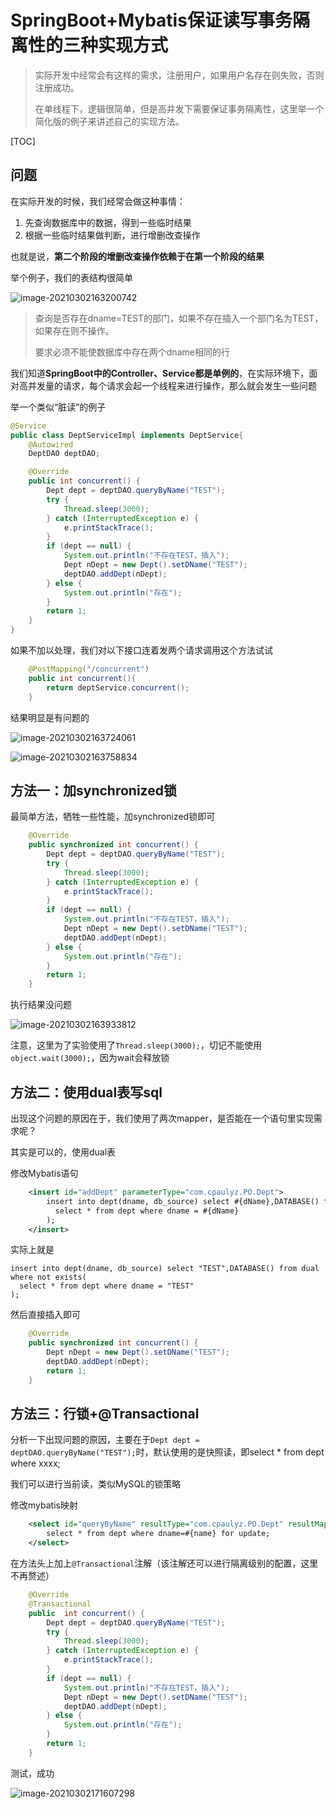 # SpringBoot+Mybatis保证读写事务隔离性的三种实现方式

> 实际开发中经常会有这样的需求，注册用户，如果用户名存在则失败，否则注册成功。
>
> 在单线程下，逻辑很简单，但是高并发下需要保证事务隔离性，这里举一个简化版的例子来讲述自己的实现方法。

[TOC]



## 问题

在实际开发的时候，我们经常会做这种事情：

1. 先查询数据库中的数据，得到一些临时结果
2. 根据一些临时结果做判断，进行增删改查操作

也就是说，**第二个阶段的增删改查操作依赖于在第一个阶段的结果**

举个例子，我们的表结构很简单

![image-20210302163200742](https://cyzblog.oss-cn-beijing.aliyuncs.com/image-20210302163200742.png)

> 查询是否存在dname=TEST的部门，如果不存在插入一个部门名为TEST，如果存在则不操作。
>
> 要求必须不能使数据库中存在两个dname相同的行

我们知道**SpringBoot中的Controller、Service都是单例的**，在实际环境下，面对高并发量的请求，每个请求会起一个线程来进行操作，那么就会发生一些问题

举一个类似“脏读”的例子

```java
@Service
public class DeptServiceImpl implements DeptService{
    @Autowired
    DeptDAO deptDAO;

    @Override
    public int concurrent() {
        Dept dept = deptDAO.queryByName("TEST");
        try {
            Thread.sleep(3000);
        } catch (InterruptedException e) {
            e.printStackTrace();
        }
        if (dept == null) {
            System.out.println("不存在TEST，插入");
            Dept nDept = new Dept().setDName("TEST");
            deptDAO.addDept(nDept);
        } else {
            System.out.println("存在");
        }
        return 1;
    }
}
```

如果不加以处理，我们对以下接口连着发两个请求调用这个方法试试

```java
    @PostMapping("/concurrent")
    public int concurrent(){
        return deptService.concurrent();
    }
```

结果明显是有问题的

![image-20210302163724061](https://cyzblog.oss-cn-beijing.aliyuncs.com/image-20210302163724061.png)

![image-20210302163758834](https://cyzblog.oss-cn-beijing.aliyuncs.com/image-20210302163758834.png)

## 方法一：加synchronized锁

最简单方法，牺牲一些性能，加synchronized锁即可

```java
    @Override
    public synchronized int concurrent() {
        Dept dept = deptDAO.queryByName("TEST");
        try {
            Thread.sleep(3000);
        } catch (InterruptedException e) {
            e.printStackTrace();
        }
        if (dept == null) {
            System.out.println("不存在TEST，插入");
            Dept nDept = new Dept().setDName("TEST");
            deptDAO.addDept(nDept);
        } else {
            System.out.println("存在");
        }
        return 1;
    }
```

执行结果没问题

![image-20210302163933812](https://cyzblog.oss-cn-beijing.aliyuncs.com/image-20210302163933812.png)

注意，这里为了实验使用了`Thread.sleep(3000);`，切记不能使用`object.wait(3000);`，因为wait会释放锁

## 方法二：使用dual表写sql

出现这个问题的原因在于，我们使用了两次mapper，是否能在一个语句里实现需求呢？

其实是可以的，使用dual表

修改Mybatis语句

```xml
    <insert id="addDept" parameterType="com.cpaulyz.PO.Dept">
        insert into dept(dname, db_source) select #{dName},DATABASE() from dual where not exists(
          select * from dept where dname = #{dName}
        );
    </insert>
```

实际上就是

```mysql
insert into dept(dname, db_source) select "TEST",DATABASE() from dual where not exists(
  select * from dept where dname = "TEST"
);
```

然后直接插入即可

```java
    @Override
    public synchronized int concurrent() {
        Dept nDept = new Dept().setDName("TEST");
        deptDAO.addDept(nDept);
        return 1;
    }
```

## 方法三：行锁+@Transactional

分析一下出现问题的原因，主要在于`Dept dept = deptDAO.queryByName("TEST");`时，默认使用的是快照读，即select * from dept where xxxx;

我们可以进行当前读，类似MySQL的锁策略

修改mybatis映射

```xml
    <select id="queryByName" resultType="com.cpaulyz.PO.Dept" resultMap="DeptMap">
        select * from dept where dname=#{name} for update;
    </select>
```

在方法头上加上`@Transactional`注解（该注解还可以进行隔离级别的配置，这里不再赘述）

```java
    @Override
    @Transactional
    public  int concurrent() {
        Dept dept = deptDAO.queryByName("TEST");
        try {
            Thread.sleep(3000);
        } catch (InterruptedException e) {
            e.printStackTrace();
        }
        if (dept == null) {
            System.out.println("不存在TEST，插入");
            Dept nDept = new Dept().setDName("TEST");
            deptDAO.addDept(nDept);
        } else {
            System.out.println("存在");
        }
        return 1;
    }
```

测试，成功

![image-20210302171607298](https://cyzblog.oss-cn-beijing.aliyuncs.com/image-20210302171607298.png)